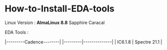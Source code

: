 # How-to-Install-EDA-tools
Linux Version : **AlmaLinux 8.8**  Sapphire Caracal 

EDA Tools : 

|---------Cadence--------|
|---------|--------------|
| IC6.1.8 | Spectre 21.1 |
